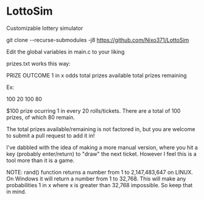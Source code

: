 # LottoSim
Customizable lottery simulator

git clone --recurse-submodules -j8 https://github.com/Nixo371/LottoSim

Edit the global variables in main.c to your liking

prizes.txt works this way:

PRIZE OUTCOME		1 in x odds			total prizes available			total prizes remaining

Ex:

100						20						100								80

$100 prize ocurring 1 in every 20 rolls/tickets. There are a total of 100 prizes, of which 80 remain.

The total prizes available/remaining is not factored in, but you are welcome to submit a pull request to add it in!

I've dabbled with the idea of making a more manual version, where you hit a key (probably enter/return) to "draw" the next ticket. However I feel this is a tool more than it is a game.

NOTE: rand() function returns a number from 1 to 2,147,483,647 on LINUX. On Windows it will return a number from 1 to 32,768. This will make any probabilities 1 in x where x is greater than 32,768 impossible. So keep that in mind.